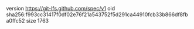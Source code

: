 version https://git-lfs.github.com/spec/v1
oid sha256:f993cc31417f0df02e76f21a543752f5d291ca44910fcb33b866df8fba0ffc52
size 1763
